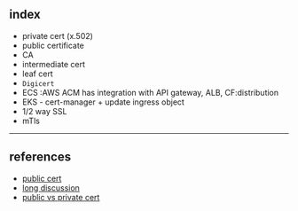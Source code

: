 ## index
- private cert (x.502)
- public certificate
- CA
- intermediate cert
- leaf cert
- `Digicert`
- ECS :AWS ACM has integration with API gateway, ALB, CF:distribution
- EKS - cert-manager + update ingress object
- 1/2 way SSL
- mTls

---
## references
- [public cert](https://chatgpt.com/c/686a0fc6-cd78-800d-bf23-300056809998) 
- [long discussion ](https://chatgpt.com/c/686a2ec5-1c7c-800d-8895-4e5e924a4e03) 
- [public vs private cert](https://chatgpt.com/c/686a0fc6-cd78-800d-bf23-300056809998)
